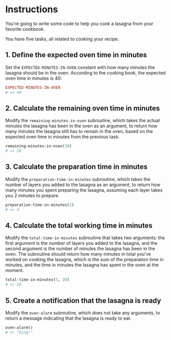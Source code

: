 # Instructions

You're going to write some code to help you cook a lasagna from your favorite cookbook.

You have five tasks, all related to cooking your recipe.

## 1. Define the expected oven time in minutes

Set the `EXPECTED-MINUTES-IN-OVEN` constant with how many minutes the lasagna should be in the oven. According to the cooking book, the expected oven time in minutes is 40:

```raku
EXPECTED-MINUTES-IN-OVEN
# => 40
```

## 2. Calculate the remaining oven time in minutes

Modify the `remaining-minutes-in-oven` subroutine, which takes the actual minutes the lasagna has been in the oven as an argument, to return how many minutes the lasagna still has to remain in the oven, based on the expected oven time in minutes from the previous task.

```raku
remaining-minutes-in-oven(30)
# => 10
```

## 3. Calculate the preparation time in minutes

Modify the `preparation-time-in-minutes` subroutine, which takes the number of layers you added to the lasagna as an argument, to return how many minutes you spent preparing the lasagna, assuming each layer takes you 2 minutes to prepare.

```raku
preparation-time-in-minutes(2)
# => 4
```

## 4. Calculate the total working time in minutes

Modify the `total-time-in-minutes` subroutine that takes two arguments: the first argument is the number of layers you added to the lasagna, and the second argument is the number of minutes the lasagna has been in the oven.
The subroutine should return how many minutes in total you've worked on cooking the lasagna, which is the sum of the preparation time in minutes, and the time in minutes the lasagna has spent in the oven at the moment.

```raku
total-time-in-minutes(3, 20)
# => 26
```

## 5. Create a notification that the lasagna is ready

Modify the `oven-alarm` subroutine, which does not take any arguments, to return a message indicating that the lasagna is ready to eat.

```raku
oven-alarm()
# => "Ding!"
```
